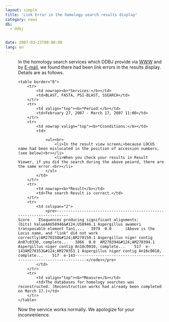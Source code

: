 ```yaml
---
layout: simple
title: 'Link Error in the homology search results display'
category: news
db:
  - ddbj


date: 2007-03-23T00:00:00
lang: en
---
```


<html>
<dd>In the homology search services which DDBJ provide via <a href="/searches.html">WWW</a> and by <a href="/search//email_exp-j.html">E-mail</a>, we found there had been link errors in the results display. Details are as follows.

    <table border="0">
        <tr>
            <td nowrap><b>*Services:</b></td>
            <td>BLAST, FASTA, PSI-BLAST, SSEARCH</td>
        </tr>
        <tr>
            <td valign="top"><b>*Period:</b></td>
            <td>February 27, 2007 - March 17, 2007 11:00</td>
        </tr>
        <tr>
            <td nowrap valign="top"><b>*Cconditions:</b></td>
            <td>

                <ul><br>
                    <li>In the result view screen¡¤because LOCUS name had been mislocated in the position of accession numbers,(see below)<br></li>
                    <li>When you check your results in Result Viewer, if you did the search during the above peiord, there are the same error.<br></li>
                </ul>
            </td>
        </tr>
        <tr>
            <td nowrap><b>*Result</b></td>
            <td>The search Result is correct.</td>
        </tr>
        <tr>
            <td colspan="2">
                <pre>---------------------------------------------------------------------                                                                 Score    ESequences producing significant alignments:                      (bits) ValueAAU58946&#124;U58946.1 Aspergillus awamori transposable element Tan1,...   3979  0.0      (Above is the Locus name, and "link" did not work correctly)AM270150&#124;AM270150.1 Aspergillus niger contig An07c0330, complete...   3866  0.0  AM270394&#124;AM270394.1 Aspergillus niger contig An18c0010, complete...    517  e-143AM270353&#124;AM270353.1 Aspergillus niger contig An16c0010, complete...    517  e-143---------------------------------------------------------------------</code></pre>
            </td>
        </tr>
        <tr>
            <td valign="top"><b>*Measure</b></td>
            <td>The databases for homology searches was reconstructed. (Reconstruction works had already been completed on March 17.)</td>
        </tr>
    </table>
<dd>Now the service works normally. We apologize for your inconvenience.</dd>
</dd>
</html>

